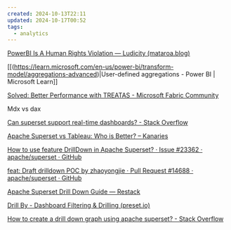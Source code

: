 ```yaml
---
created: 2024-10-13T22:11
updated: 2024-10-17T00:52
tags:
  - analytics
---
```

[PowerBI Is A Human Rights Violation — Ludicity (mataroa.blog)](https://ludic.mataroa.blog/blog/powerbi-is-a-human-rights-violation/)

[[(https://learn.microsoft.com/en-us/power-bi/transform-model/aggregations-advanced)|User-defined aggregations - Power BI | Microsoft Learn]]

[Solved: Better Performance with TREATAS - Microsoft Fabric Community](https://community.fabric.microsoft.com/t5/Desktop/Better-Performance-with-TREATAS/td-p/3696907)

Mdx vs dax  
  

[Can superset support real-time dashboards? - Stack Overflow](https://stackoverflow.com/questions/55073406/can-superset-support-real-time-dashboards)

[Apache Superset vs Tableau: Who is Better? – Kanaries](https://docs.kanaries.net/articles/apache-superset-vs-tableau#compare-apachesuperset-tableau-looker-and-power-bi)

[How to use feature DrillDown in Apache Superset? · Issue #23362 · apache/superset · GitHub](https://github.com/apache/superset/issues/23362)

[feat: Draft drilldown POC by zhaoyongjie · Pull Request #14688 · apache/superset · GitHub](https://github.com/apache/superset/pull/14688)

[Apache Superset Drill Down Guide — Restack](https://www.restack.io/docs/superset-knowledge-apache-superset-drill-down-guide)

[Drill By - Dashboard Filtering & Drilling (preset.io)](https://docs.preset.io/docs/drill-by)

[How to create a drill down graph using apache superset? - Stack Overflow](https://stackoverflow.com/questions/54801314/how-to-create-a-drill-down-graph-using-apache-superset)